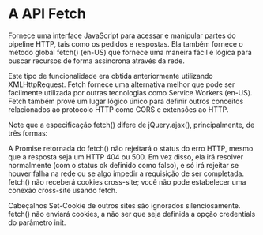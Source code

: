 # A API Fetch

Fornece uma interface JavaScript para acessar e manipular partes do pipeline HTTP, tais como os pedidos e respostas. 
Ela também fornece o método global fetch() (en-US) que fornece uma maneira fácil e lógica para buscar recursos de forma assíncrona através da rede.

Este tipo de funcionalidade era obtida anteriormente utilizando XMLHttpRequest. 
Fetch fornece uma alternativa melhor que pode ser facilmente utilizada por outras tecnologias como Service Workers (en-US). 
Fetch também provê um lugar lógico único para definir outros conceitos relacionados ao protocolo HTTP como CORS e extensões ao HTTP.

Note que a especificação fetch() difere de jQuery.ajax(), principalmente, de três formas:

A Promise retornada do fetch() não rejeitará o status do erro HTTP, mesmo que a resposta seja um HTTP 404 ou 500.
Em vez disso, ela irá resolver normalmente (com o status ok definido como falso), e só irá rejeitar se houver falha na rede ou se algo impedir a requisição de ser completada.
fetch() não receberá cookies cross-site; você não pode estabelecer uma conexão cross-site usando fetch. 

Cabeçalhos Set-Cookie de outros sites são ignorados silenciosamente.
fetch() não enviará cookies, a não ser que seja definida a opção credentials do parâmetro init. 